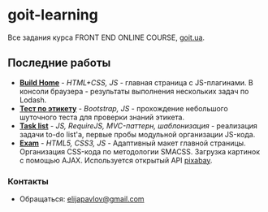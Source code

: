 # goit-learning
Все задания курса FRONT END ONLINE COURSE, [goit.ua](http://goit.ua/).
## Последние работы
* **[Build Home](http://iliapavlov.github.io/goit-learning/JS_lesson19-20/index.html)** - *HTML+CSS, JS* - главная страница с JS-плагинами. В консоли браузера - результаты выполнения нескольких задач по Lodash.
* **[Тест по этикету](http://iliapavlov.github.io/goit-learning/JS_lesson21-22/index.html)** - *Bootstrap, JS* - прохождение небольшого шуточного теста для проверки знаний этикета.
* **[Task list](http://iliapavlov.github.io/goit-learning/JS_lesson23-24/index.html)** - *JS, RequireJS, MVC-паттерн, шаблонизация* - реализация задачи to-do list'а, первые пробы модульной организации JS-кода.
* **[Exam](http://iliapavlov.github.io/goit-learning/JS_exam/index.html)** - *HTML5, CSS3, JS* - Адаптивный макет главной страницы. Организация CSS-кода по методологии SMACSS. Загрузка картинок с помощью AJAX. Используется открытый API [pixabay](https://pixabay.com/).

### Контакты
* Обращаться: [elijapavlov@gmail.com](mailto:elijapavlov@gmail.com)
